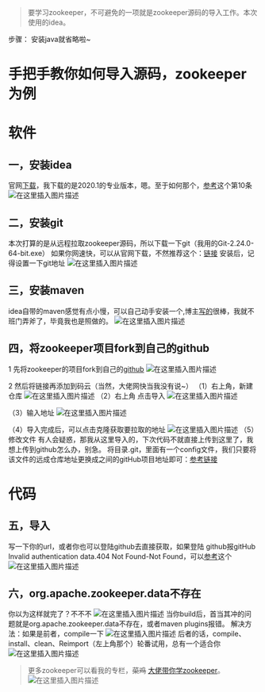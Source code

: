>要学习zookeeper，不可避免的一项就是zookeeper源码的导入工作。本次使用的idea。

步骤：
安装java就省略啦~
# 手把手教你如何导入源码，zookeeper为例
#  软件
## 一，安装idea
官网[下载](https://www.jetbrains.com/idea/)，我下载的是2020.1的专业版本，嗯。至于如何那个，[参考](https://blog.csdn.net/moqianmoqian/article/details/112890989)这个第10条
![在这里插入图片描述](https://img-blog.csdnimg.cn/7b090a05a1e041fba87297c2a51b6718.png?x-oss-process=image/watermark,type_ZmFuZ3poZW5naGVpdGk,shadow_10,text_aHR0cHM6Ly9ibG9nLmNzZG4ubmV0L21vcWlhbm1vcWlhbg==,size_16,color_FFFFFF,t_70)
## 二，安装git
本次打算的是从远程拉取zookeeper源码，所以下载一下git（我用的Git-2.24.0-64-bit.exe）
如果你网速快，可以从官网下载，不然推荐这个：[链接](https://blog.csdn.net/moqianmoqian/article/details/119147632)
安装后，记得设置一下git地址
![在这里插入图片描述](https://img-blog.csdnimg.cn/17637bd45cdb4835a0f8020f38309fa6.png?x-oss-process=image/watermark,type_ZmFuZ3poZW5naGVpdGk,shadow_10,text_aHR0cHM6Ly9ibG9nLmNzZG4ubmV0L21vcWlhbm1vcWlhbg==,size_16,color_FFFFFF,t_70)

## 三，安装maven
idea自带的maven感觉有点小慢，可以自己动手安装一个,博主[写的](https://www.cnblogs.com/arxive/p/8847030.html)很棒，我就不班门弄斧了，毕竟我也是照做的。
![在这里插入图片描述](https://img-blog.csdnimg.cn/47b5e8eaa0a3463780e5e9d6117fefbe.png?x-oss-process=image/watermark,type_ZmFuZ3poZW5naGVpdGk,shadow_10,text_aHR0cHM6Ly9ibG9nLmNzZG4ubmV0L21vcWlhbm1vcWlhbg==,size_16,color_FFFFFF,t_70)


## 四，将zookeeper项目fork到自己的github
1 先将zookeeper的项目fork到自己的[github](https://github.com/apache/zookeeper)
![在这里插入图片描述](https://img-blog.csdnimg.cn/a02ce9ac450848208b909a21ca4b5daa.png)

2 然后将链接再添加到码云（当然，大佬网快当我没有说~）
（1）右上角，新建仓库
![在这里插入图片描述](https://img-blog.csdnimg.cn/eab82f252fae48d5a7ac7c79511d08da.png?x-oss-process=image/watermark,type_ZmFuZ3poZW5naGVpdGk,shadow_10,text_aHR0cHM6Ly9ibG9nLmNzZG4ubmV0L21vcWlhbm1vcWlhbg==,size_16,color_FFFFFF,t_70)
（2）右上角  点击导入
![在这里插入图片描述](https://img-blog.csdnimg.cn/badf25fa994545229e480098e3396698.png?x-oss-process=image/watermark,type_ZmFuZ3poZW5naGVpdGk,shadow_10,text_aHR0cHM6Ly9ibG9nLmNzZG4ubmV0L21vcWlhbm1vcWlhbg==,size_16,color_FFFFFF,t_70)

（3）输入地址
![在这里插入图片描述](https://img-blog.csdnimg.cn/3473e92397804ec09ae89980e9f2efcc.png?x-oss-process=image/watermark,type_ZmFuZ3poZW5naGVpdGk,shadow_10,text_aHR0cHM6Ly9ibG9nLmNzZG4ubmV0L21vcWlhbm1vcWlhbg==,size_16,color_FFFFFF,t_70)

（4）导入完成后，可以点击克隆获取要拉取的地址
![在这里插入图片描述](https://img-blog.csdnimg.cn/8fd9f37c5e41402886e6af42a5e5c218.png?x-oss-process=image/watermark,type_ZmFuZ3poZW5naGVpdGk,shadow_10,text_aHR0cHM6Ly9ibG9nLmNzZG4ubmV0L21vcWlhbm1vcWlhbg==,size_16,color_FFFFFF,t_70)
（5）修改文件
有人会疑惑，那我从这里导入的，下次代码不就直接上传到这里了，我想上传到github怎么办，别急。
将目录.git，里面有一个config文件，我们只要将该文件的远成仓库地址更换成之间的gitHub项目地址即可：[参考链接](https://blog.csdn.net/calm_encode/article/details/105336486)
# 代码
## 五，导入
写一下你的url，或者你也可以登陆github去直接获取，如果登陆 github报gitHub Invalid authentication data.404 Not Found-Not Found，可以[参考](https://blog.csdn.net/moqianmoqian/article/details/112890989)这个
![在这里插入图片描述](https://img-blog.csdnimg.cn/ff35fa7c3043458986ac360254f9ecd0.png?x-oss-process=image/watermark,type_ZmFuZ3poZW5naGVpdGk,shadow_10,text_aHR0cHM6Ly9ibG9nLmNzZG4ubmV0L21vcWlhbm1vcWlhbg==,size_16,color_FFFFFF,t_70)
##  六，org.apache.zookeeper.data不存在
你以为这样就完了？不不不
![在这里插入图片描述](https://img-blog.csdnimg.cn/2bc1a684d01848a89631376ae6ffd14c.png?x-oss-process=image/watermark,type_ZmFuZ3poZW5naGVpdGk,shadow_10,text_aHR0cHM6Ly9ibG9nLmNzZG4ubmV0L21vcWlhbm1vcWlhbg==,size_16,color_FFFFFF,t_70)
当你build后，首当其冲的问题就是org.apache.zookeeper.data不存在，或者maven plugins报错。
解决方法：如果是前者，compile一下
![在这里插入图片描述](https://img-blog.csdnimg.cn/cfe8a9886ef44f148e1979f3bc0f8d29.png)
后者的话，compile、install、clean、Reimport（左上角那个）轮番试用，总有一个适合你
![在这里插入图片描述](https://img-blog.csdnimg.cn/107cf8b9be8f4453bc010ff3b10b03e5.png?x-oss-process=image/watermark,type_ZmFuZ3poZW5naGVpdGk,shadow_10,text_aHR0cHM6Ly9ibG9nLmNzZG4ubmV0L21vcWlhbm1vcWlhbg==,size_16,color_FFFFFF,t_70)


> 更多zookeeper可以看我的专栏，~~菜鸡~~ [大佬带你学zookeeper](https://blog.csdn.net/moqianmoqian/category_11015863.html)。
![在这里插入图片描述](https://img-blog.csdnimg.cn/18d087d16ff4467eba193a08d29eaf59.png?x-oss-process=image/watermark,type_ZmFuZ3poZW5naGVpdGk,shadow_10,text_aHR0cHM6Ly9ibG9nLmNzZG4ubmV0L21vcWlhbm1vcWlhbg==,size_16,color_FFFFFF,t_70)
